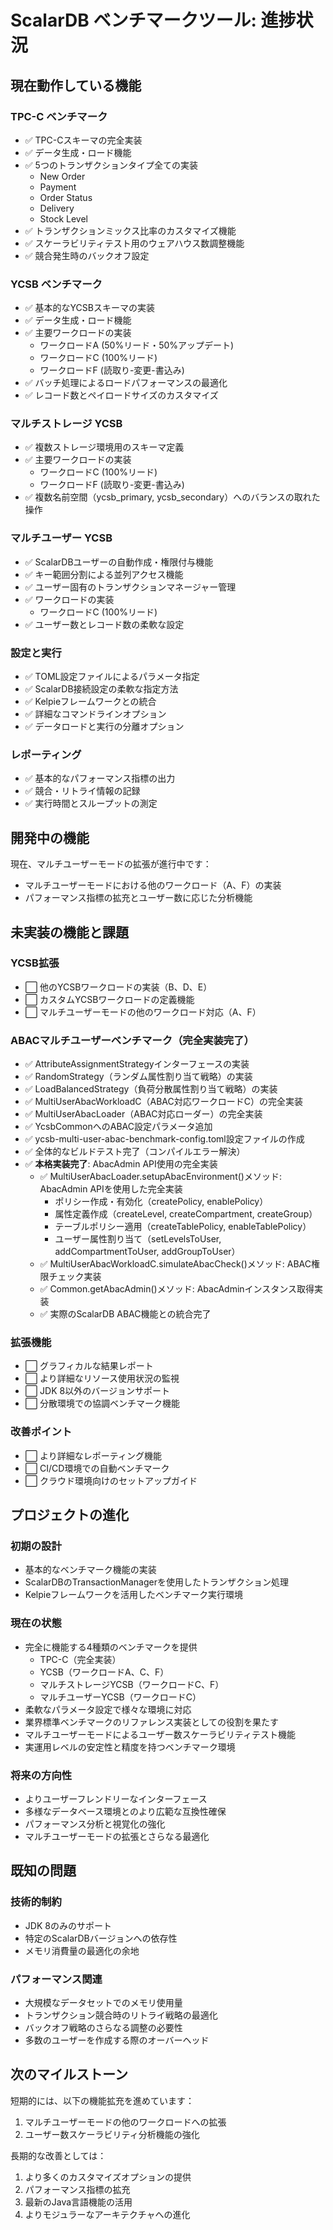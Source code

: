 # ScalarDB ベンチマークツール: 進捗状況

## 現在動作している機能

### TPC-C ベンチマーク
- ✅ TPC-Cスキーマの完全実装
- ✅ データ生成・ロード機能
- ✅ 5つのトランザクションタイプ全ての実装
  - New Order
  - Payment
  - Order Status
  - Delivery
  - Stock Level
- ✅ トランザクションミックス比率のカスタマイズ機能
- ✅ スケーラビリティテスト用のウェアハウス数調整機能
- ✅ 競合発生時のバックオフ設定

### YCSB ベンチマーク
- ✅ 基本的なYCSBスキーマの実装
- ✅ データ生成・ロード機能
- ✅ 主要ワークロードの実装
  - ワークロードA (50%リード・50%アップデート)
  - ワークロードC (100%リード)
  - ワークロードF (読取り-変更-書込み)
- ✅ バッチ処理によるロードパフォーマンスの最適化
- ✅ レコード数とペイロードサイズのカスタマイズ

### マルチストレージ YCSB
- ✅ 複数ストレージ環境用のスキーマ定義
- ✅ 主要ワークロードの実装
  - ワークロードC (100%リード)
  - ワークロードF (読取り-変更-書込み)
- ✅ 複数名前空間（ycsb_primary, ycsb_secondary）へのバランスの取れた操作

### マルチユーザー YCSB
- ✅ ScalarDBユーザーの自動作成・権限付与機能
- ✅ キー範囲分割による並列アクセス機能
- ✅ ユーザー固有のトランザクションマネージャー管理
- ✅ ワークロードの実装
  - ワークロードC (100%リード)
- ✅ ユーザー数とレコード数の柔軟な設定

### 設定と実行
- ✅ TOML設定ファイルによるパラメータ指定
- ✅ ScalarDB接続設定の柔軟な指定方法
- ✅ Kelpieフレームワークとの統合
- ✅ 詳細なコマンドラインオプション
- ✅ データロードと実行の分離オプション

### レポーティング
- ✅ 基本的なパフォーマンス指標の出力
- ✅ 競合・リトライ情報の記録
- ✅ 実行時間とスループットの測定

## 開発中の機能

現在、マルチユーザーモードの拡張が進行中です：
- マルチユーザーモードにおける他のワークロード（A、F）の実装
- パフォーマンス指標の拡充とユーザー数に応じた分析機能

## 未実装の機能と課題

### YCSB拡張
- ⬜ 他のYCSBワークロードの実装（B、D、E）
- ⬜ カスタムYCSBワークロードの定義機能
- ⬜ マルチユーザーモードの他のワークロード対応（A、F）

### ABACマルチユーザーベンチマーク（完全実装完了）
- ✅ AttributeAssignmentStrategyインターフェースの実装
- ✅ RandomStrategy（ランダム属性割り当て戦略）の実装
- ✅ LoadBalancedStrategy（負荷分散属性割り当て戦略）の実装
- ✅ MultiUserAbacWorkloadC（ABAC対応ワークロードC）の完全実装
- ✅ MultiUserAbacLoader（ABAC対応ローダー）の完全実装
- ✅ YcsbCommonへのABAC設定パラメータ追加
- ✅ ycsb-multi-user-abac-benchmark-config.toml設定ファイルの作成
- ✅ 全体的なビルドテスト完了（コンパイルエラー解決）
- ✅ **本格実装完了**: AbacAdmin API使用の完全実装
  - ✅ MultiUserAbacLoader.setupAbacEnvironment()メソッド: AbacAdmin APIを使用した完全実装
    - ポリシー作成・有効化（createPolicy, enablePolicy）
    - 属性定義作成（createLevel, createCompartment, createGroup）
    - テーブルポリシー適用（createTablePolicy, enableTablePolicy）
    - ユーザー属性割り当て（setLevelsToUser, addCompartmentToUser, addGroupToUser）
  - ✅ MultiUserAbacWorkloadC.simulateAbacCheck()メソッド: ABAC権限チェック実装
  - ✅ Common.getAbacAdmin()メソッド: AbacAdminインスタンス取得実装
  - ✅ 実際のScalarDB ABAC機能との統合完了

### 拡張機能
- ⬜ グラフィカルな結果レポート
- ⬜ より詳細なリソース使用状況の監視
- ⬜ JDK 8以外のバージョンサポート
- ⬜ 分散環境での協調ベンチマーク機能

### 改善ポイント
- ⬜ より詳細なレポーティング機能
- ⬜ CI/CD環境での自動ベンチマーク
- ⬜ クラウド環境向けのセットアップガイド

## プロジェクトの進化

### 初期の設計
- 基本的なベンチマーク機能の実装
- ScalarDBのTransactionManagerを使用したトランザクション処理
- Kelpieフレームワークを活用したベンチマーク実行環境

### 現在の状態
- 完全に機能する4種類のベンチマークを提供
  - TPC-C（完全実装）
  - YCSB（ワークロードA、C、F）
  - マルチストレージYCSB（ワークロードC、F）
  - マルチユーザーYCSB（ワークロードC）
- 柔軟なパラメータ設定で様々な環境に対応
- 業界標準ベンチマークのリファレンス実装としての役割を果たす
- マルチユーザーモードによるユーザー数スケーラビリティテスト機能
- 実運用レベルの安定性と精度を持つベンチマーク環境

### 将来の方向性
- よりユーザーフレンドリーなインターフェース
- 多様なデータベース環境とのより広範な互換性確保
- パフォーマンス分析と視覚化の強化
- マルチユーザーモードの拡張とさらなる最適化

## 既知の問題

### 技術的制約
- JDK 8のみのサポート
- 特定のScalarDBバージョンへの依存性
- メモリ消費量の最適化の余地

### パフォーマンス関連
- 大規模なデータセットでのメモリ使用量
- トランザクション競合時のリトライ戦略の最適化
- バックオフ戦略のさらなる調整の必要性
- 多数のユーザーを作成する際のオーバーヘッド

## 次のマイルストーン

短期的には、以下の機能拡充を進めています：

1. マルチユーザーモードの他のワークロードへの拡張
2. ユーザー数スケーラビリティ分析機能の強化

長期的な改善としては：

1. より多くのカスタマイズオプションの提供
2. パフォーマンス指標の拡充
3. 最新のJava言語機能の活用
4. よりモジュラーなアーキテクチャへの進化
